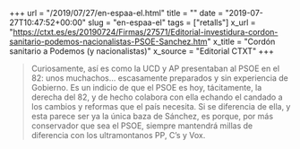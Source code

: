+++
url = "/2019/07/27/en-espaa-el.html"
title = ""
date = "2019-07-27T10:47:52+00:00"
slug = "en-espaa-el"
tags = ["retalls"]
x_url = "https://ctxt.es/es/20190724/Firmas/27571/Editorial-investidura-cordon-sanitario-podemos-nacionalistas-PSOE-Sanchez.htm"
x_title = "Cordón sanitario a Podemos (y nacionalistas)"
x_source = "Editorial CTXT"
+++


> Curiosamente, así es como la UCD y AP presentaban al PSOE en el 82: unos muchachos… escasamente preparados y sin experiencia de Gobierno. Es un indicio de que el PSOE es hoy, tácitamente, la derecha del 82, y de hecho colabora con ella echando el candado a los cambios y reformas que el país necesita. Si se diferencia de ella, y esta parece ser ya la única baza de Sánchez, es porque, por más conservador que sea el PSOE, siempre mantendrá millas de diferencia con los ultramontanos PP, C’s y Vox.

